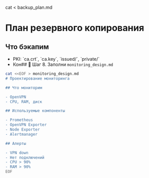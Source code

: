 cat <<EOF > backup_plan.md
# План резервного копирования

## Что бэкапим

- PKI: \`ca.crt\`, \`ca.key\`, \`issued/\`, \`private/\`
- Кон## 📄 Шаг 8. Заполни `monitoring_design.md`

```bash
cat <<EOF > monitoring_design.md
# Проектирование мониторинга

## Что мониторим

- OpenVPN
- CPU, RAM, диск

## Используемые компоненты

- Prometheus
- OpenVPN Exporter
- Node Exporter
- Alertmanager

## Алерты

- VPN down
- Нет подключений
- CPU > 90%
- RAM > 90%
EOF
